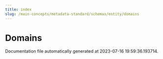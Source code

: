 ```yaml
---
title: index
slug: /main-concepts/metadata-standard/schemas/entity/domains
---
```


# Domains

Documentation file automatically generated at 2023-07-16 19:59:36.193714.
